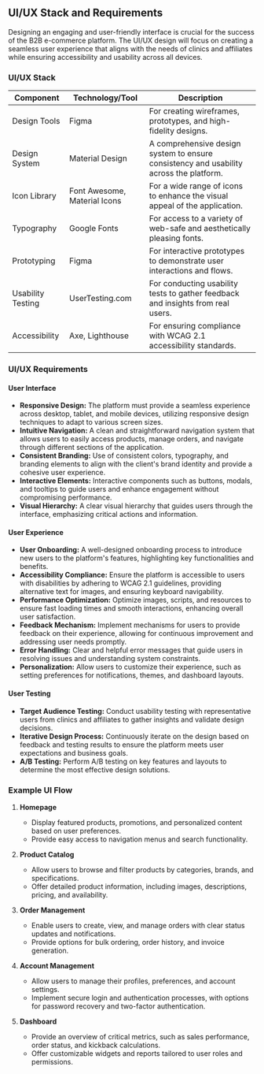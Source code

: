 ## UI/UX Stack and Requirements

Designing an engaging and user-friendly interface is crucial for the success of the B2B e-commerce platform. The UI/UX design will focus on creating a seamless user experience that aligns with the needs of clinics and affiliates while ensuring accessibility and usability across all devices.

### UI/UX Stack

| Component         | Technology/Tool       | Description                                                                                           |
|-------------------|-----------------------|-------------------------------------------------------------------------------------------------------|
| Design Tools      | Figma     | For creating wireframes, prototypes, and high-fidelity designs.                                       |
| Design System     | Material Design       | A comprehensive design system to ensure consistency and usability across the platform.                |
| Icon Library      | Font Awesome, Material Icons | For a wide range of icons to enhance the visual appeal of the application.                          |
| Typography        | Google Fonts          | For access to a variety of web-safe and aesthetically pleasing fonts.                                  |
| Prototyping       | Figma                 | For interactive prototypes to demonstrate user interactions and flows.                                 |
| Usability Testing | UserTesting.com       | For conducting usability tests to gather feedback and insights from real users.                        |
| Accessibility     | Axe, Lighthouse       | For ensuring compliance with WCAG 2.1 accessibility standards.                                         |

### UI/UX Requirements

#### User Interface

- **Responsive Design:** The platform must provide a seamless experience across desktop, tablet, and mobile devices, utilizing responsive design techniques to adapt to various screen sizes.
- **Intuitive Navigation:** A clean and straightforward navigation system that allows users to easily access products, manage orders, and navigate through different sections of the application.
- **Consistent Branding:** Use of consistent colors, typography, and branding elements to align with the client's brand identity and provide a cohesive user experience.
- **Interactive Elements:** Interactive components such as buttons, modals, and tooltips to guide users and enhance engagement without compromising performance.
- **Visual Hierarchy:** A clear visual hierarchy that guides users through the interface, emphasizing critical actions and information.

#### User Experience

- **User Onboarding:** A well-designed onboarding process to introduce new users to the platform's features, highlighting key functionalities and benefits.
- **Accessibility Compliance:** Ensure the platform is accessible to users with disabilities by adhering to WCAG 2.1 guidelines, providing alternative text for images, and ensuring keyboard navigability.
- **Performance Optimization:** Optimize images, scripts, and resources to ensure fast loading times and smooth interactions, enhancing overall user satisfaction.
- **Feedback Mechanism:** Implement mechanisms for users to provide feedback on their experience, allowing for continuous improvement and addressing user needs promptly.
- **Error Handling:** Clear and helpful error messages that guide users in resolving issues and understanding system constraints.
- **Personalization:** Allow users to customize their experience, such as setting preferences for notifications, themes, and dashboard layouts.

#### User Testing

- **Target Audience Testing:** Conduct usability testing with representative users from clinics and affiliates to gather insights and validate design decisions.
- **Iterative Design Process:** Continuously iterate on the design based on feedback and testing results to ensure the platform meets user expectations and business goals.
- **A/B Testing:** Perform A/B testing on key features and layouts to determine the most effective design solutions.

### Example UI Flow

1. **Homepage**
   - Display featured products, promotions, and personalized content based on user preferences.
   - Provide easy access to navigation menus and search functionality.

2. **Product Catalog**
   - Allow users to browse and filter products by categories, brands, and specifications.
   - Offer detailed product information, including images, descriptions, pricing, and availability.

3. **Order Management**
   - Enable users to create, view, and manage orders with clear status updates and notifications.
   - Provide options for bulk ordering, order history, and invoice generation.

4. **Account Management**
   - Allow users to manage their profiles, preferences, and account settings.
   - Implement secure login and authentication processes, with options for password recovery and two-factor authentication.

5. **Dashboard**
   - Provide an overview of critical metrics, such as sales performance, order status, and kickback calculations.
   - Offer customizable widgets and reports tailored to user roles and permissions.
